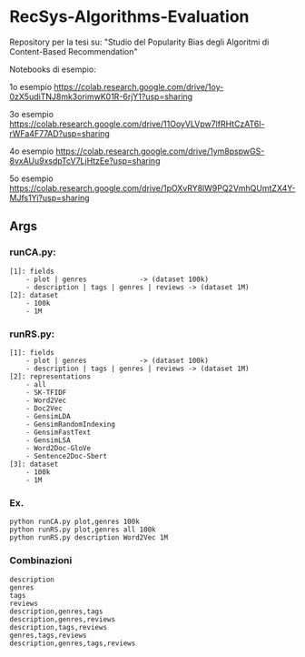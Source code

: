 # RecSys-Algorithms-Evaluation
Repository per la tesi su: "Studio del Popularity Bias degli Algoritmi di Content-Based Recommendation"

Notebooks di esempio:

1o esempio
https://colab.research.google.com/drive/1oy-0zX5udiTNJ8mk3orimwK01R-6rjY1?usp=sharing

3o esempio
https://colab.research.google.com/drive/11OoyVLVpw7lfRHtCzAT6l-rWFa4F77AD?usp=sharing

4o esempio
https://colab.research.google.com/drive/1ym8pspwGS-8vxAUu9xsdpTcV7LjHtzEe?usp=sharing

5o esempio
https://colab.research.google.com/drive/1pOXvRY8lW9PQ2VmhQUmtZX4Y-MJfs1Yi?usp=sharing

## Args
### runCA.py:
	[1]: fields
		- plot | genres		 		-> (dataset 100k)
		- description | tags | genres | reviews -> (dataset 1M)
	[2]: dataset
		- 100k
		- 1M
		
### runRS.py:
	[1]: fields
		- plot | genres		 		-> (dataset 100k)
		- description | tags | genres | reviews -> (dataset 1M)
	[2]: representations
		- all
		- SK-TFIDF
    	- Word2Vec
		- Doc2Vec 
    	- GensimLDA
		- GensimRandomIndexing
		- GensimFastText
		- GensimLSA
    	- Word2Doc-GloVe
		- Sentence2Doc-Sbert
	[3]: dataset
		- 100k
		- 1M

### Ex.
	python runCA.py plot,genres 100k
	python runRS.py plot,genres all 100k
	python runRS.py description Word2Vec 1M

### Combinazioni
	description
    genres
    tags
    reviews
    description,genres,tags
    description,genres,reviews
    description,tags,reviews
    genres,tags,reviews
    description,genres,tags,reviews

